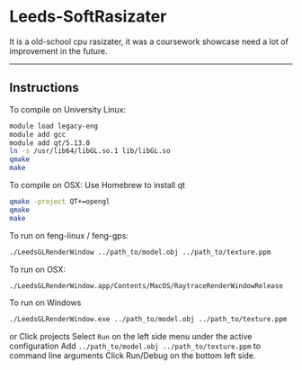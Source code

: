 # Leeds-SoftRasizater

It is a old-school cpu rasizater, it was a coursework showcase need a lot of improvement in the future.

--------------------------------------

## Instructions
To compile on University Linux:
```bash
module load legacy-eng
module add gcc
module add qt/5.13.0
ln -s /usr/lib64/libGL.so.1 lib/libGL.so
qmake
make
```
To compile on OSX:
Use Homebrew to install qt
```bash
qmake -project QT+=opengl
qmake
make
```


To run on feng-linux / feng-gps:
```bash
./LeedsGLRenderWindow ../path_to/model.obj ../path_to/texture.ppm
```

To run on OSX:
```bash
./LeedsGLRenderWindow.app/Contents/MacOS/RaytraceRenderWindowRelease  ../path_to/model.obj ../path_to/texture.ppm
```

To run on Windows
```bash
./LeedsGLRenderWindow.exe ../path_to/model.obj ../path_to/texture.ppm
```
or
Click projects
Select `Run` on the left side menu under the active configuration
Add `../path_to/model.obj ../path_to/texture.ppm` to command line arguments
Click Run/Debug on the bottom left side.